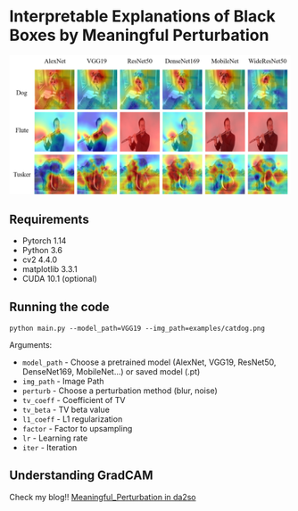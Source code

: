 # Interpretable Explanations of Black Boxes by Meaningful Perturbation

![fig1](./assets/fig1.png)


## Requirements

- Pytorch 1.14 
- Python 3.6
- cv2 4.4.0
- matplotlib 3.3.1
- CUDA 10.1 (optional)


## Running the code

```shell
python main.py --model_path=VGG19 --img_path=examples/catdog.png
```

Arguments:

- `model_path` - Choose a pretrained model (AlexNet, VGG19, ResNet50, DenseNet169, MobileNet...) or saved model (.pt) 
- `img_path` - Image Path
- `perturb` - Choose a perturbation method (blur, noise)
- `tv_coeff` - Coefficient of TV
- `tv_beta` - TV beta value
- `l1_coeff` - L1 regularization
- `factor` - Factor to upsampling
- `lr` - Learning rate
- `iter` - Iteration


## Understanding GradCAM

Check my blog!!
[Meaningful_Perturbation in da2so](https://da2so.github.io/2020-08-11-Meaningful_Perturbation/)